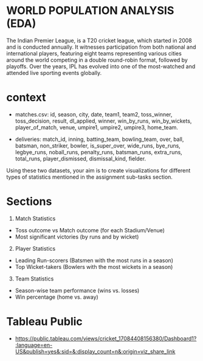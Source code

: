 
# WORLD POPULATION ANALYSIS (EDA)

The Indian Premier League, is a T20 cricket league, which started in 2008 and is conducted annually. It witnesses participation from both national and international players, featuring eight teams representing various cities around the world competing in a double round-robin format, followed by playoffs. Over the years, IPL has evolved into one of the most-watched and attended live sporting events globally.


# context

- matches.csv:
id,
season,
city,
date,
team1,
team2,
toss_winner,
toss_decision,
result,
dl_applied,
winner,
win_by_runs,
win_by_wickets,
player_of_match,
venue,
umpire1,
umpire2,
umpire3,
home_team.


- deliveries:
match_id,
inning,
batting_team,
bowling_team,
over,
ball,
batsman,
non_striker,
bowler,
is_super_over,
wide_runs,
bye_runs,
legbye_runs,
noball_runs,
penalty_runs,
batsman_runs,
extra_runs,
total_runs,
player_dismissed,
dismissal_kind,
fielder.

Using these two datasets, your aim is to create visualizations for different types of statistics mentioned in the assignment sub-tasks section.


# Sections
1. Match Statistics
- Toss outcome vs Match outcome (for each Stadium/Venue)
- Most significant victories (by runs and by wicket)

2. Player Statistics
- Leading Run-scorers (Batsmen with the most runs in a season)
- Top Wicket-takers (Bowlers with the most wickets in a season)

3. Team Statistics
- Season-wise team performance (wins vs. losses)
- Win percentage (home vs. away)


# Tableau Public

- https://public.tableau.com/views/cricket_17084408156380/Dashboard1?:language=en-US&publish=yes&:sid=&:display_count=n&:origin=viz_share_link
